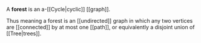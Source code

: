 A **forest** is an a-[[Cycle|cyclic]] [[graph]]. 

Thus meaning a forest is an [[undirected]] graph in which any two vertices are [[connected]] by at most one [[path]], or equivalently a disjoint union of [[Tree|trees]].